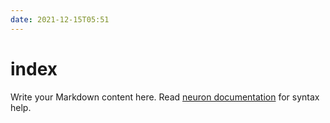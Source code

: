 ```yaml
---
date: 2021-12-15T05:51
---
```


# index

Write your Markdown content here. Read [neuron documentation](https://neuron.zettel.page/2011404.html) for syntax help.

